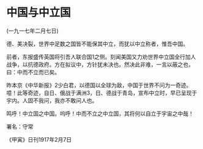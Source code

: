 # 中国与中立国

 

(一九一七年二月七日)

 

德、美决裂，世界中足数之国皆不能保其中立，而犹以中立称者，惟吾中国。

前者，东报盛传英国将引吾人联合国1之侧。刻闻美国又力劝世界中立国全行加人战争，以抗德政府。方在拟议中，方针犹未决也。然决此非难，一言以蔽之也，曰：中而不立而已矣。

昨本京《中华新报》2少白君，以德国以全球为敌，中国于世界不问为一奇迹。噫！此等奇迹，自日、俄战于满洲3，日、德战于青岛，宣布中立时，早已呈现于宇内。人固不我问，我亦不敢问人也。

鸣呼！中立国之中国。呜呼！中而不立之中立国，其将何以自立于宇宙之中哉！

 

署名：守常

《甲寅》日刊1917年2月7日

 

 

 

